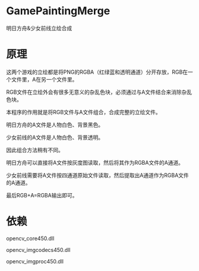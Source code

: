 # GamePaintingMerge

明日方舟&amp;少女前线立绘合成

# 原理

这两个游戏的立绘都是将PNG的RGBA（红绿蓝和透明通道）分开存放，RGB在一个文件里，A在另一个文件里。

RGB文件在立绘外会有很多无意义的杂乱色块，必须通过与A文件结合来消除杂乱色块。

本程序的作用就是将RGB文件与A文件组合，合成完整的立绘文件。

明日方舟的A文件是人物白色、背景黑色。

少女前线的A文件是人物白色、背景透明。

因此组合方法稍有不同。

明日方舟可以直接将A文件按灰度图读取，然后将其作为RGBA文件的A通道。

少女前线需要将A文件按四通道原始文件读取，然后提取出A通道作为RGBA文件的A通道。

最后RGB+A=RGBA输出即可。

# 依赖

opencv_core450.dll

opencv_imgcodecs450.dll

opencv_imgproc450.dll
